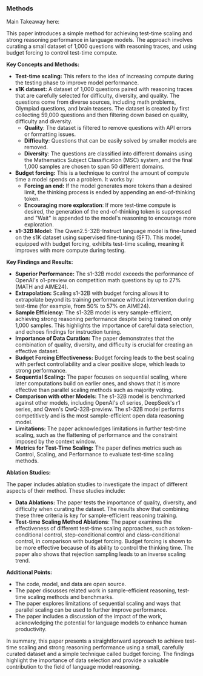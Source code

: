 ### Methods
Main Takeaway here:



This paper introduces a simple method for achieving test-time scaling and strong reasoning performance in language models. The approach involves curating a small dataset of 1,000 questions with reasoning traces, and using budget forcing to control test-time compute.

**Key Concepts and Methods:**

- **Test-time scaling:** This refers to the idea of increasing compute during the testing phase to improve model performance.
- **s1K dataset:** A dataset of 1,000 questions paired with reasoning traces that are carefully selected for difficulty, diversity, and quality. The questions come from diverse sources, including math problems, Olympiad questions, and brain teasers. The dataset is created by first collecting 59,000 questions and then filtering down based on quality, difficulty and diversity.
    - **Quality**: The dataset is filtered to remove questions with API errors or formatting issues.
    - **Difficulty**: Questions that can be easily solved by smaller models are removed.
    - **Diversity**: The questions are classified into different domains using the Mathematics Subject Classification (MSC) system, and the final 1,000 samples are chosen to span 50 different domains.
- **Budget forcing:** This is a technique to control the amount of compute time a model spends on a problem. It works by:
    - **Forcing an end:** If the model generates more tokens than a desired limit, the thinking process is ended by appending an end-of-thinking token.
    - **Encouraging more exploration**: If more test-time compute is desired, the generation of the end-of-thinking token is suppressed and "Wait" is appended to the model's reasoning to encourage more exploration.
- **s1-32B Model:** The Qwen2.5-32B-Instruct language model is fine-tuned on the s1K dataset using supervised fine-tuning (SFT). This model, equipped with budget forcing, exhibits test-time scaling, meaning it improves with more compute during testing.

**Key Findings and Results:**

- **Superior Performance:** The s1-32B model exceeds the performance of OpenAI's o1-preview on competition math questions by up to 27% (MATH and AIME24).
- **Extrapolation:** Scaling s1-32B with budget forcing allows it to extrapolate beyond its training performance without intervention during test-time (for example, from 50% to 57% on AIME24).
- **Sample Efficiency:** The s1-32B model is very sample-efficient, achieving strong reasoning performance despite being trained on only 1,000 samples. This highlights the importance of careful data selection, and echoes findings for instruction tuning.
- **Importance of Data Curation:** The paper demonstrates that the combination of quality, diversity, and difficulty is crucial for creating an effective dataset.
- **Budget Forcing Effectiveness:** Budget forcing leads to the best scaling with perfect controllability and a clear positive slope, which leads to strong performance.
- **Sequential Scaling:** The paper focuses on sequential scaling, where later computations build on earlier ones, and shows that it is more effective than parallel scaling methods such as majority voting.
- **Comparison with other Models:** The s1-32B model is benchmarked against other models, including OpenAI's o1 series, DeepSeek's r1 series, and Qwen's QwQ-32B-preview. The s1-32B model performs competitively and is the most sample-efficient open data reasoning model.
- **Limitations:** The paper acknowledges limitations in further test-time scaling, such as the flattening of performance and the constraint imposed by the context window.
- **Metrics for Test-Time Scaling:** The paper defines metrics such as Control, Scaling, and Performance to evaluate test-time scaling methods.

**Ablation Studies:**

The paper includes ablation studies to investigate the impact of different aspects of their method. These studies include:

- **Data Ablations:** The paper tests the importance of quality, diversity, and difficulty when curating the dataset. The results show that combining these three criteria is key for sample-efficient reasoning training.
- **Test-time Scaling Method Ablations**: The paper examines the effectiveness of different test-time scaling approaches, such as token-conditional control, step-conditional control and class-conditional control, in comparison with budget forcing. Budget forcing is shown to be more effective because of its ability to control the thinking time. The paper also shows that rejection sampling leads to an inverse scaling trend.

**Additional Points:**

- The code, model, and data are open source.
- The paper discusses related work in sample-efficient reasoning, test-time scaling methods and benchmarks.
- The paper explores limitations of sequential scaling and ways that parallel scaling can be used to further improve performance.
- The paper includes a discussion of the impact of the work, acknowledging the potential for language models to enhance human productivity.

In summary, this paper presents a straightforward approach to achieve test-time scaling and strong reasoning performance using a small, carefully curated dataset and a simple technique called budget forcing. The findings highlight the importance of data selection and provide a valuable contribution to the field of language model reasoning.